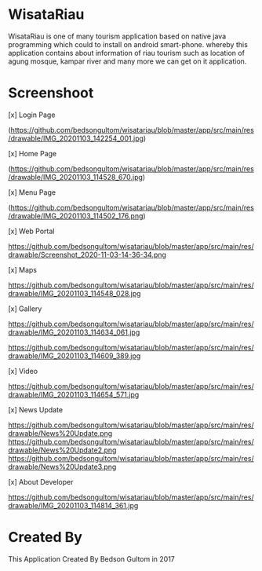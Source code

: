 # WisataRiau

WisataRiau is one of many tourism application based on native java programming which could to install on android smart-phone. whereby this application contains about information of riau tourism such as location of agung mosque, kampar river and many more we can get on it application. 

# Screenshoot

[x] Login Page

(https://github.com/bedsongultom/wisatariau/blob/master/app/src/main/res/drawable/IMG_20201103_142254_001.jpg)

[x] Home Page

(https://github.com/bedsongultom/wisatariau/blob/master/app/src/main/res/drawable/IMG_20201103_114528_670.jpg)

[x] Menu Page

(https://github.com/bedsongultom/wisatariau/blob/master/app/src/main/res/drawable/IMG_20201103_114502_176.png)

[x] Web Portal

https://github.com/bedsongultom/wisatariau/blob/master/app/src/main/res/drawable/Screenshot_2020-11-03-14-36-34.png

[x] Maps

https://github.com/bedsongultom/wisatariau/blob/master/app/src/main/res/drawable/IMG_20201103_114548_028.jpg

[x] Gallery

https://github.com/bedsongultom/wisatariau/blob/master/app/src/main/res/drawable/IMG_20201103_114634_061.jpg

https://github.com/bedsongultom/wisatariau/blob/master/app/src/main/res/drawable/IMG_20201103_114609_389.jpg

[x] Video

https://github.com/bedsongultom/wisatariau/blob/master/app/src/main/res/drawable/IMG_20201103_114654_571.jpg

[x] News Update

https://github.com/bedsongultom/wisatariau/blob/master/app/src/main/res/drawable/News%20Update.png https://github.com/bedsongultom/wisatariau/blob/master/app/src/main/res/drawable/News%20Update2.png https://github.com/bedsongultom/wisatariau/blob/master/app/src/main/res/drawable/News%20Update3.png

[x] About Developer

https://github.com/bedsongultom/wisatariau/blob/master/app/src/main/res/drawable/IMG_20201103_114814_361.jpg

# Created By
This Application Created By Bedson Gultom in 2017
